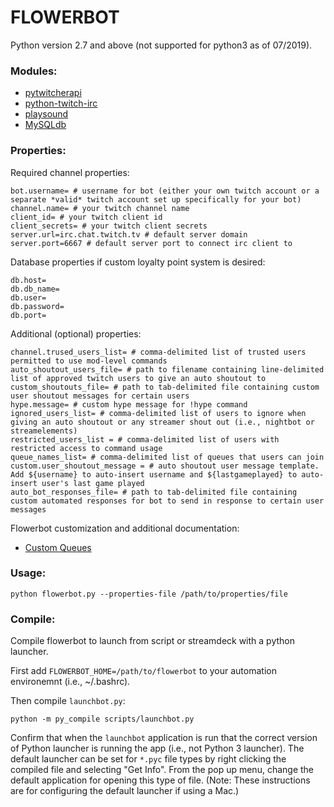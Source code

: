 # FLOWERBOT

Python version 2.7 and above (not supported for python3 as of 07/2019).

### Modules:
- [pytwitcherapi](https://pytwitcherapi.readthedocs.io/en/latest/userdoc/requests.html#api-requests)
- [python-twitch-irc](https://pypi.org/project/python-twitch-irc)
- [playsound](https://pythonbasics.org/python-play-sound/)
- [MySQLdb](http://mysql-python.sourceforge.net/MySQLdb.html)

### Properties:
Required channel properties:
```
bot.username= # username for bot (either your own twitch account or a separate *valid* twitch account set up specifically for your bot)
channel.name= # your twitch channel name
client_id= # your twitch client id
client_secrets= # your twitch client secrets
server.url=irc.chat.twitch.tv # default server domain
server.port=6667 # default server port to connect irc client to
```

Database properties if custom loyalty point system is desired:
```
db.host=
db.db_name=
db.user=
db.password=
db.port=
```

Additional (optional) properties:
```
channel.trused_users_list= # comma-delimited list of trusted users permitted to use mod-level commands
auto_shoutout_users_file= # path to filename containing line-delimited list of approved twitch users to give an auto shoutout to
custom_shoutouts_file= # path to tab-delimited file containing custom user shoutout messages for certain users
hype.message= # custom hype message for !hype command
ignored_users_list= # comma-delimited list of users to ignore when giving an auto shoutout or any streamer shout out (i.e., nightbot or streamelements)
restricted_users_list = # comma-delimited list of users with restricted access to command usage
queue_names_list= # comma-delimited list of queues that users can join
custom.user_shoutout_message = # auto shoutout user message template. Add ${username} to auto-insert username and ${lastgameplayed} to auto-insert user's last game played
auto_bot_responses_file= # path to tab-delimited file containing custom automated responses for bot to send in response to certain user messages
```

Flowerbot customization and additional documentation:
- [Custom Queues](./docs/Queues.md)

### Usage:
```
python flowerbot.py --properties-file /path/to/properties/file
```

### Compile:
Compile flowerbot to launch from script or streamdeck with a python launcher.

First add `FLOWERBOT_HOME=/path/to/flowerbot` to your automation environemnt (i.e., ~/.bashrc).

Then compile `launchbot.py`:
```
python -m py_compile scripts/launchbot.py
```

Confirm that when the `launchbot` application is run that the correct version of Python launcher is running the app (i.e., not Python 3 launcher). The default launcher can be set for `*.pyc` file types by right clicking the compiled file and selecting "Get Info". From the pop up menu, change the default application for opening this type of file. (Note: These instructions are for configuring the default launcher if using a Mac.)
